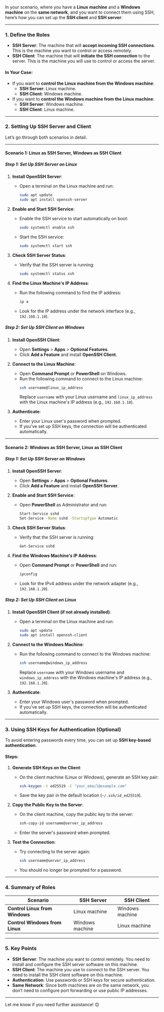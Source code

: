 In your scenario, where you have a **Linux machine** and a **Windows machine** on the **same network**, and you want to connect them using SSH, here’s how you can set up the **SSH client** and **SSH server**:

---

### **1. Define the Roles**

- **SSH Server**: The machine that will **accept incoming SSH connections**. This is the machine you want to control or access remotely.
- **SSH Client**: The machine that will **initiate the SSH connection** to the server. This is the machine you will use to control or access the server.

#### **In Your Case**:

- If you want to **control the Linux machine from the Windows machine**:
  - **SSH Server**: Linux machine.
  - **SSH Client**: Windows machine.
- If you want to **control the Windows machine from the Linux machine**:
  - **SSH Server**: Windows machine.
  - **SSH Client**: Linux machine.

---

### **2. Setting Up SSH Server and Client**

Let’s go through both scenarios in detail.

---

#### **Scenario 1: Linux as SSH Server, Windows as SSH Client**

##### **Step 1: Set Up SSH Server on Linux**

1. **Install OpenSSH Server**:

   - Open a terminal on the Linux machine and run:
     ```bash
     sudo apt update
     sudo apt install openssh-server
     ```

2. **Enable and Start SSH Service**:

   - Enable the SSH service to start automatically on boot:
     ```bash
     sudo systemctl enable ssh
     ```
   - Start the SSH service:
     ```bash
     sudo systemctl start ssh
     ```

3. **Check SSH Server Status**:

   - Verify that the SSH server is running:
     ```bash
     sudo systemctl status ssh
     ```

4. **Find the Linux Machine's IP Address**:
   - Run the following command to find the IP address:
     ```bash
     ip a
     ```
   - Look for the IP address under the network interface (e.g., `192.168.1.10`).

##### **Step 2: Set Up SSH Client on Windows**

1. **Install OpenSSH Client**:

   - Open **Settings** > **Apps** > **Optional Features**.
   - Click **Add a Feature** and install **OpenSSH Client**.

2. **Connect to the Linux Machine**:

   - Open **Command Prompt** or **PowerShell** on Windows.
   - Run the following command to connect to the Linux machine:
     ```bash
     ssh username@linux_ip_address
     ```
     Replace `username` with your Linux username and `linux_ip_address` with the Linux machine's IP address (e.g., `192.168.1.10`).

3. **Authenticate**:
   - Enter your Linux user's password when prompted.
   - If you’ve set up SSH keys, the connection will be authenticated automatically.

---

#### **Scenario 2: Windows as SSH Server, Linux as SSH Client**

##### **Step 1: Set Up SSH Server on Windows**

1. **Install OpenSSH Server**:

   - Open **Settings** > **Apps** > **Optional Features**.
   - Click **Add a Feature** and install **OpenSSH Server**.

2. **Enable and Start SSH Service**:

   - Open **PowerShell** as Administrator and run:
     ```bash
     Start-Service sshd
     Set-Service -Name sshd -StartupType Automatic
     ```

3. **Check SSH Server Status**:

   - Verify that the SSH server is running:
     ```bash
     Get-Service sshd
     ```

4. **Find the Windows Machine's IP Address**:
   - Open **Command Prompt** or **PowerShell** and run:
     ```bash
     ipconfig
     ```
   - Look for the IPv4 address under the network adapter (e.g., `192.168.1.20`).

##### **Step 2: Set Up SSH Client on Linux**

1. **Install OpenSSH Client (if not already installed)**:

   - Open a terminal on the Linux machine and run:
     ```bash
     sudo apt update
     sudo apt install openssh-client
     ```

2. **Connect to the Windows Machine**:

   - Run the following command to connect to the Windows machine:
     ```bash
     ssh username@windows_ip_address
     ```
     Replace `username` with your Windows username and `windows_ip_address` with the Windows machine's IP address (e.g., `192.168.1.20`).

3. **Authenticate**:
   - Enter your Windows user's password when prompted.
   - If you’ve set up SSH keys, the connection will be authenticated automatically.

---

### **3. Using SSH Keys for Authentication (Optional)**

To avoid entering passwords every time, you can set up **SSH key-based authentication**.

#### **Steps**:

1. **Generate SSH Keys on the Client**:

   - On the client machine (Linux or Windows), generate an SSH key pair:
     ```bash
     ssh-keygen -t ed25519 -C "your_email@example.com"
     ```
   - Save the key pair in the default location (`~/.ssh/id_ed25519`).

2. **Copy the Public Key to the Server**:

   - On the client machine, copy the public key to the server:
     ```bash
     ssh-copy-id username@server_ip_address
     ```
   - Enter the server's password when prompted.

3. **Test the Connection**:
   - Try connecting to the server again:
     ```bash
     ssh username@server_ip_address
     ```
   - You should no longer be prompted for a password.

---

### **4. Summary of Roles**

| **Scenario**                   | **SSH Server**  | **SSH Client**  |
| ------------------------------ | --------------- | --------------- |
| **Control Linux from Windows** | Linux machine   | Windows machine |
| **Control Windows from Linux** | Windows machine | Linux machine   |

---

### **5. Key Points**

- **SSH Server**: The machine you want to control remotely. You need to install and configure the SSH server software on this machine.
- **SSH Client**: The machine you use to connect to the SSH server. You need to install the SSH client software on this machine.
- **Authentication**: Use passwords or SSH keys for secure authentication.
- **Same Network**: Since both machines are on the same network, you don’t need to configure port forwarding or use public IP addresses.

---

Let me know if you need further assistance! 😊
